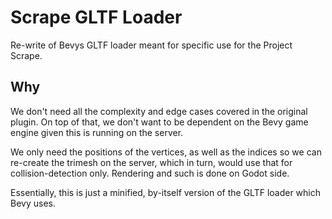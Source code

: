 # Scrape GLTF Loader

Re-write of Bevys GLTF loader meant for specific use for the Project Scrape.

## Why

We don't need all the complexity and edge cases covered in the original plugin. On top of that, we don't want to be 
dependent on the Bevy game engine given this is running on the server.

We only need the positions of the vertices, as well as the indices so we can re-create the trimesh on the server, which in turn,
would use that for collision-detection only. Rendering and such is done on Godot side.

Essentially, this is just a minified, by-itself version of the GLTF loader which Bevy uses.
